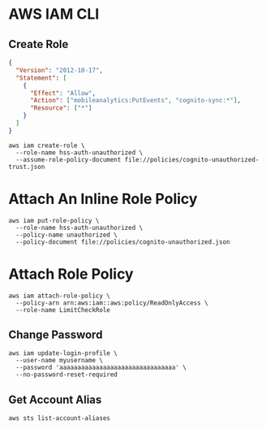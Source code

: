 # AWS IAM CLI

## Create Role

```json
{
  "Version": "2012-10-17",
  "Statement": [
    {
      "Effect": "Allow",
      "Action": ["mobileanalytics:PutEvents", "cognito-sync:*"],
      "Resource": ["*"]
    }
  ]
}
```

```console
aws iam create-role \
  --role-name hss-auth-unauthorized \
  --assume-role-policy-document file://policies/cognito-unauthorized-trust.json
```

# Attach An Inline Role Policy

```console
aws iam put-role-policy \
  --role-name hss-auth-unauthorized \
  --policy-name unauthorized \
  --policy-document file://policies/cognito-unauthorized.json
```

# Attach Role Policy

```console
aws iam attach-role-policy \
  --policy-arn arn:aws:iam::aws:policy/ReadOnlyAccess \
  --role-name LimitCheckRole
```

## Change Password

```console
aws iam update-login-profile \
  --user-name myusername \
  --password 'aaaaaaaaaaaaaaaaaaaaaaaaaaaaaaaa' \
  --no-password-reset-required
```

## Get Account Alias

```console
aws sts list-account-aliases
```
